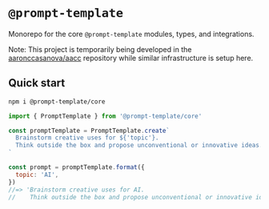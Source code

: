 # `@prompt-template`

Monorepo for the core `@prompt-template` modules, types, and integrations.

Note: This project is temporarily being developed in the [aaronccasanova/aacc](https://github.com/aaronccasanova/aacc/tree/main/packages/prompt-template-core) repository while similar infrastructure is setup here.

## Quick start

```sh
npm i @prompt-template/core
```

```js
import { PromptTemplate } from '@prompt-template/core'

const promptTemplate = PromptTemplate.create`
  Brainstorm creative uses for ${'topic'}.
  Think outside the box and propose unconventional or innovative ideas.
`

const prompt = promptTemplate.format({
  topic: 'AI',
})
//=> 'Brainstorm creative uses for AI.
//    Think outside the box and propose unconventional or innovative ideas.'
```
